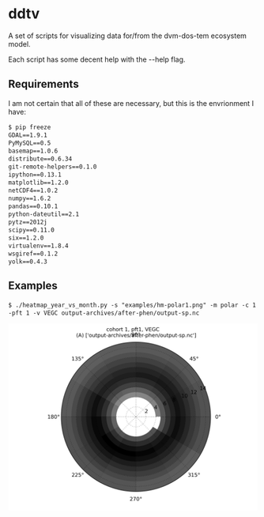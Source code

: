 ddtv
====

A set of scripts for visualizing data for/from the dvm-dos-tem ecosystem model.

Each script has some decent help with the --help flag.


Requirements
------------

I am not certain that all of these are necessary, but this is the envrionment 
I have:

    $ pip freeze
    GDAL==1.9.1
    PyMySQL==0.5
    basemap==1.0.6
    distribute==0.6.34
    git-remote-helpers==0.1.0
    ipython==0.13.1
    matplotlib==1.2.0
    netCDF4==1.0.2
    numpy==1.6.2
    pandas==0.10.1
    python-dateutil==2.1
    pytz==2012j
    scipy==0.11.0
    six==1.2.0
    virtualenv==1.8.4
    wsgiref==0.1.2
    yolk==0.4.3

Examples
------------

    $ ./heatmap_year_vs_month.py -s "examples/hm-polar1.png" -m polar -c 1 -pft 1 -v VEGC output-archives/after-phen/output-sp.nc
![Alt text](examples/hm-polar1.png "Example polar plot")


